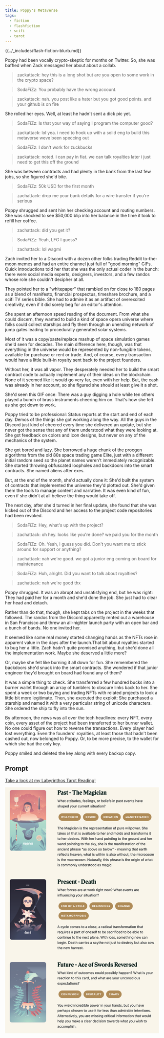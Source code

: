 ```yaml
---
title: Poppy's Metaverse
tags:
  - fiction
  - flashfiction
  - scifi
  - tarot
---
```


{{../_includes/flash-fiction-blurb.md}}

<!--more-->

Poppy had been vocally crypto-skeptic for months on Twitter. So, she was baffled when Zack messaged her about about a collab. 

> zackattack: hey this is a long shot but are you open to some work in the crypto space?

> SodaFiZz: You probably have the wrong account.

> zackattack: nah. you post like a hater but you got good points. and your github is on fire

She rolled her eyes. Well, at least he hadn't sent a dick pic yet.

> SodaFiZz: Is that your way of saying I program the computer good?

> zackattack: lol yea. i need to hook up with a solid eng to build this metaverse weve been speccing out

> SodaFiZz: I don't work for zuckbucks 

> zackattack: noted. i can pay in fiat. we can talk royalties later i just need to get this off the ground

She was between contracts and had plenty in the bank from the last few jobs, so she figured she'd bite. 

> SodaFiZz: 50k USD for the first month

> zachattack: drop me your bank details for a wire transfer if you're serious

Poppy shrugged and sent him her checking account and routing numbers. She was shocked to see $50,000 blip into her balance in the time it took to refill her coffee.

> zachattack: did you get it?

> SodaFiZz: Yeah, LFG I guess?

> zachattack: lol wagmi

Zach invited her to a Discord with a dozen other folks trading Reddit to-the-moon memes and had an entire channel just full of "good morning" GIFs. Quick introductions told her that she was the only actual coder in the bunch: there were social media experts, designers, investors, and a few randos whose role she couldn't decipher at all.

They pointed her to a "whitepaper" that rambled on for close to 180 pages as a blend of manifesto, financial prospectus, timeshare brochure, and a scifi TV series bible. She had to admire it as an artifact of overexcited creativity, even if it did sorely beg for an editor's attention.

She spent an afternoon speed reading of the document. From what she could discern, they wanted to build a kind of space opera universe where folks could collect starships and fly them through an unending network of jump gates leading to procedurally generated solar systems. 

Most of it was a copy/paste/replace mashup of space simulation games she'd seen for decades. The main difference here, though, was that everything in the universe would be represented by non-fungible tokens, available for purchase or rent or trade. And, of course, every transaction would have a little built-in royalty sent back to the project founders.

Without her, it was all vapor. They desperately needed her to build the smart contract code to actually implement any of their ideas on the blockchain. None of it seemed like it would go very far, even with her help. But, the cash was already in her account, so she figured she should at least give it a shot.

She'd seen this GIF once: There was a guy digging a hole while ten others played a bunch of brass instruments cheering him on. That's how she felt as she got down to work.

Poppy tried to be professional: Status reports at the start and end of each day. Demos of the things she got working along the way. All the guys in the Discord just kind of cheered every time she delivered an update, but she never got the sense that any of them understood what they were looking at. She got feedback on colors and icon designs, but never on any of the mechanics of the system.

She got bored and lazy. She borrowed a huge chunk of the procgen algorithms from the old 80s space trading game Elite, just with a different initial random seed so the planet names weren't immediately recognizable. She started throwing obfuscated loopholes and backdoors into the smart contracts. She named aliens after exes.

But, at the end of the month, she'd actually done it: She'd built the system of contracts that implemented the universe they'd plotted out. She'd given them the tools to manage content and narrative. It was even kind of fun, even if she didn't at all believe the thing would take off.

The next day, after she'd turned in her final update, she found that she was kicked out of the Discord and her access to the project code repositories had been revoked.

> SodaFiZz: Hey, what's up with the project?

> zachattack: oh hey. looks like you're done? we paid you for the month

> SodaFiZz: Oh. Yeah, I guess you did. Don't you want me to stick around for support or anything?

> zachattack: nah we're good. we got a junior eng coming on board for maintenance

> SodaFiZz: Huh, alright. Did you want to talk about royalties?

>zachattack: nah we're good thx

Poppy shrugged. It was an abrupt and unsatisfying end, but he was right: They had paid her for a month and she'd done the job. She just had to clear her head and detach.

Rather than do that, though, she kept tabs on the project in the weeks that followed. The randos from the Discord apparently rented out a warehouse in San Francisco and threw an all-nighter launch party with an open bar and a bunch of bands. No one invited her. 

It seemed like some real money started changing hands as the NFTs rose in apparent value in the days after the launch.That bit about royalties started to bug her a little. Zach hadn't quite promised anything, but she'd done all the implementation work. Maybe she deserved a little more?

Or, maybe she felt like burning it all down for fun. She remembered the backdoors she'd snuck into the smart contracts. She wondered if that junior engineer they'd brought on board had found any of them?

It was a simple thing to check. She transferred a few hundred bucks into a burner wallet through an array of tumblers to obscure links back to her. She spent a week or two buying and trading NFTs with related projects to look a little bit more legitimate. Then, she executed the exploit: She purchased a starship and named it with a very particular string of unicode characters. She ordered the ship to fly into the sun.

By afternoon, the news was all over the tech headlines: every NFT, every coin, every asset of the project had been transferred to her burner wallet. No one could figure out how to reverse the transactions. Every player had lost everything. Even the founders' royalties, at least those that hadn't been cashed out, now belonged to Poppy. Or, to be more precise, to the wallet for which she had the only key.

Poppy smiled and deleted the key along with every backup copy.

## Prompt

[Take a look at my Labyrinthos Tarot Reading!](https://app.labyrinthos.co/reading/ppf/SSTRWS/1,13,-50)

![](20220419074955.png)
